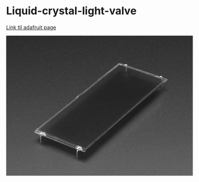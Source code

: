 # Liquid-crystal-light-valve

[Link til adafruit page](https://www.adafruit.com/product/3330)

![Liquid crystal light valve](skærm.jpg)
